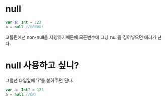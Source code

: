 # null
```kotlin
var a: Int = 123
a = null //ERROR!
```
코틀린에선 non-null을 지향하기때문에 모든변수에 그냥 null을 집어넣으면 에러가 난다. 

# null 사용하고 싶니?
그럴땐 타입옆에 '?'를 붙혀주면 된다.

```kotlin
var a: Int? = 123
a = null //OK!
```
